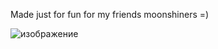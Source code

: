 Made just for fun for my friends moonshiners =)

![изображение](https://github.com/VicSergeev/ABV-Calculator-Win/assets/133888588/c826d70a-3a59-4a56-8d0d-e16e2c9f04ba)
